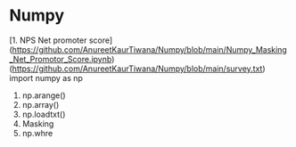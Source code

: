 
# Numpy
[1. NPS Net promoter score]
(https://github.com/AnureetKaurTiwana/Numpy/blob/main/Numpy_Masking_Net_Promotor_Score.ipynb)
(https://github.com/AnureetKaurTiwana/Numpy/blob/main/survey.txt)
import numpy as np
1. np.arange()
2. np.array()
3. np.loadtxt()
4. Masking
5. np.whre
